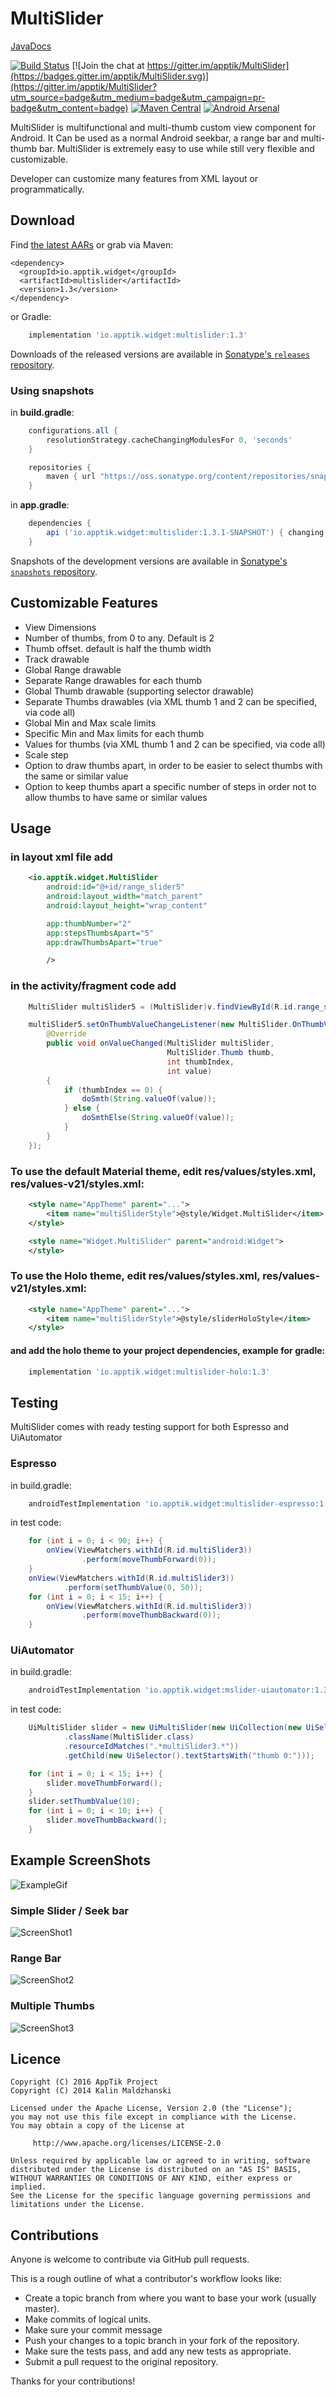 # MultiSlider

[JavaDocs](http://apptik.github.io/MultiSlider/)

[![Build Status](https://travis-ci.org/apptik/MultiSlider.svg?branch=master)](https://travis-ci.org/apptik/MultiSlider)
[![Join the chat at https://gitter.im/apptik/MultiSlider](https://badges.gitter.im/apptik/MultiSlider.svg)](https://gitter.im/apptik/MultiSlider?utm_source=badge&utm_medium=badge&utm_campaign=pr-badge&utm_content=badge)
[![Maven Central](https://img.shields.io/maven-central/v/io.apptik.widget/multislider.svg?style=flat)](https://maven-badges.herokuapp.com/maven-central/io.apptik.widget/multislider)
[![Android Arsenal](https://img.shields.io/badge/Android%20Arsenal-MultiSlider-brightgreen.svg?style=flat)](http://android-arsenal.com/details/1/3976)

MultiSlider is multifunctional and multi-thumb custom view component for Android.
It Can be used as a normal Android seekbar, a range bar and multi-thumb bar.
MultiSlider is extremely easy to use while still very flexible and customizable.

Developer can customize many features from XML layout or programmatically.

## Download

Find [the latest AARs][mvn] or grab via Maven:

    <dependency>
      <groupId>io.apptik.widget</groupId>
      <artifactId>multislider</artifactId>
      <version>1.3</version>
    </dependency>

or Gradle:

```gradle
    implementation 'io.apptik.widget:multislider:1.3'
```

Downloads of the released versions are available in [Sonatype's `releases` repository][release].

### Using snapshots

in **build.gradle**:

```gradle
    configurations.all {
        resolutionStrategy.cacheChangingModulesFor 0, 'seconds'
    }

    repositories {
        maven { url "https://oss.sonatype.org/content/repositories/snapshots" }
    }
```

in **app.gradle**:

```gradle
    dependencies {
        api ('io.apptik.widget:multislider:1.3.1-SNAPSHOT') { changing = true }
    }
```

Snapshots of the development versions are available in [Sonatype's `snapshots` repository][snap].

## Customizable Features

* View Dimensions
* Number of thumbs, from 0 to any. Default is 2
* Thumb offset. default is half the thumb width
* Track drawable
* Global Range drawable
* Separate Range drawables for each thumb
* Global Thumb drawable (supporting selector drawable)
* Separate Thumbs drawables (via XML thumb 1 and 2 can be specified, via code all)
* Global Min and Max scale limits
* Specific Min and Max limits for each thumb
* Values for thumbs (via XML thumb 1 and 2 can be specified, via code all)
* Scale step
* Option to draw thumbs apart, in order to be easier to select thumbs with the same or similar value
* Option to keep thumbs apart a specific number of steps in order not to allow thumbs to have same or similar values


## Usage

### in layout xml file add

```xml
    <io.apptik.widget.MultiSlider
        android:id="@+id/range_slider5"
        android:layout_width="match_parent"
        android:layout_height="wrap_content"

        app:thumbNumber="2"
        app:stepsThumbsApart="5"
        app:drawThumbsApart="true"

        />
```

### in the activity/fragment code add

```java
    MultiSlider multiSlider5 = (MultiSlider)v.findViewById(R.id.range_slider5);

    multiSlider5.setOnThumbValueChangeListener(new MultiSlider.OnThumbValueChangeListener() {
        @Override
        public void onValueChanged(MultiSlider multiSlider,
                                   MultiSlider.Thumb thumb,
                                   int thumbIndex,
                                   int value)
        {
            if (thumbIndex == 0) {
                doSmth(String.valueOf(value));
            } else {
                doSmthElse(String.valueOf(value));
            }
        }
    });
```

### To use the default Material theme, edit res/values/styles.xml, res/values-v21/styles.xml:

```xml
    <style name="AppTheme" parent="...">
        <item name="multiSliderStyle">@style/Widget.MultiSlider</item>
    </style>

    <style name="Widget.MultiSlider" parent="android:Widget">
    </style>
```

### To use the Holo theme, edit res/values/styles.xml, res/values-v21/styles.xml:

```xml
    <style name="AppTheme" parent="...">
        <item name="multiSliderStyle">@style/sliderHoloStyle</item>
    </style>
```

#### and add the holo theme to your project dependencies, example for gradle:

```gradle
    implementation 'io.apptik.widget:multislider-holo:1.3'
```



## Testing
MultiSlider comes with ready testing support for both Espresso and UiAutomator

### Espresso

in build.gradle:

```gradle
    androidTestImplementation 'io.apptik.widget:multislider-espresso:1.3'
```

in test code:

```java
    for (int i = 0; i < 90; i++) {
        onView(ViewMatchers.withId(R.id.multiSlider3))
                .perform(moveThumbForward(0));
    }
    onView(ViewMatchers.withId(R.id.multiSlider3))
            .perform(setThumbValue(0, 50));
    for (int i = 0; i < 15; i++) {
        onView(ViewMatchers.withId(R.id.multiSlider3))
                .perform(moveThumbBackward(0));
    }
```

### UiAutomator

in build.gradle:

```gradle
    androidTestImplementation 'io.apptik.widget:mslider-uiautomator:1.3'
```

in test code:

```java
    UiMultiSlider slider = new UiMultiSlider(new UiCollection(new UiSelector()
            .className(MultiSlider.class)
            .resourceIdMatches(".*multiSlider3.*"))
            .getChild(new UiSelector().textStartsWith("thumb 0:")));

    for (int i = 0; i < 15; i++) {
        slider.moveThumbForward();
    }
    slider.setThumbValue(10);
    for (int i = 0; i < 10; i++) {
        slider.moveThumbBackward();
    }
```

## Example ScreenShots

![ExampleGif](https://raw.githubusercontent.com/djodjoni/MultiSlider/master/art/multislider.gif)

### Simple Slider / Seek bar

![ScreenShot1](https://raw.githubusercontent.com/djodjoni/MultiSlider/master/scrshot1.png)

### Range Bar

![ScreenShot2](https://raw.githubusercontent.com/djodjoni/MultiSlider/master/scrshot2.png)

### Multiple Thumbs

![ScreenShot3](https://raw.githubusercontent.com/djodjoni/MultiSlider/master/scrshot3.png)


## Licence

    Copyright (C) 2016 AppTik Project
    Copyright (C) 2014 Kalin Maldzhanski

    Licensed under the Apache License, Version 2.0 (the "License");
    you may not use this file except in compliance with the License.
    You may obtain a copy of the License at

         http://www.apache.org/licenses/LICENSE-2.0

    Unless required by applicable law or agreed to in writing, software
    distributed under the License is distributed on an "AS IS" BASIS,
    WITHOUT WARRANTIES OR CONDITIONS OF ANY KIND, either express or implied.
    See the License for the specific language governing permissions and
    limitations under the License.


## Contributions

Anyone is welcome to contribute via GitHub pull requests.

This is a rough outline of what a contributor's workflow looks like:

*    Create a topic branch from where you want to base your work (usually master).
*    Make commits of logical units.
*    Make sure your commit message
*    Push your changes to a topic branch in your fork of the repository.
*    Make sure the tests pass, and add any new tests as appropriate.
*    Submit a pull request to the original repository.

Thanks for your contributions!

[mvn]: http://search.maven.org/#search|ga|1|io.apptik.widget.multislider
[release]: https://oss.sonatype.org/content/repositories/releases/io/apptik/widget/multislider/
[snap]: https://oss.sonatype.org/content/repositories/snapshots/io/apptik/widget/multislider/
 
